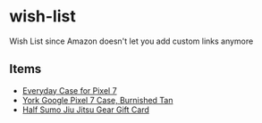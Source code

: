 # wish-list
Wish List since Amazon doesn't let you add custom links anymore

## Items
- [Everyday Case for Pixel 7](https://www.peakdesign.com/products/everyday-case-pixel?variant=39889627250765&g_acctid=994-161-7175&g_campaign=2-QRY-Consideration-Performance+Max-Brand-USA&g_adid=&g_network=x&g_campaignid=16920329932&g_adgroupid=&g_keywordid=&g_keyword=&g_adtype=none&nbt=nb%3Aadwords%3Ax%3A16920329932%3A%3A&nb_adtype=pla&nb_kwd=&nb_ti=&nb_mi=105553808&nb_pc=online&nb_pi=M-MC-AM-CH-1&nb_ppi=&nb_placement=&nb_li_ms=&nb_lp_ms=&nb_fii=&nb_ap=&nb_mt=&gad=1)
- [York Google Pixel 7 Case, Burnished Tan](https://blackbrookcase.com/products/york-leather-snap-on-case-burnished-tan-google-pixel-7)
- [Half Sumo Jiu Jitsu Gear Gift Card](https://halfsumo.com/products/gift-card?variant=31617277362266)

